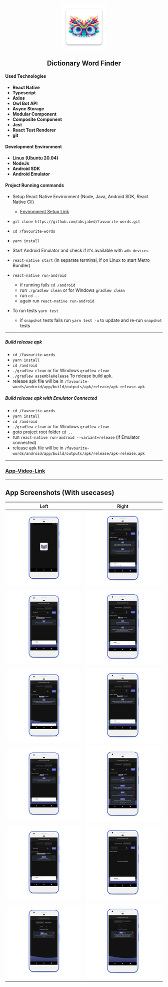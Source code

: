 <div style="text-align:center"><img src="./screenshot/app_init_android.png" /></div>
<h2 style="text-align:center">Dictionary Word Finder</h2>

#### Used Technologies 

- **React Native**
- **Typescript**
- **Axios**
- **Owl Bot API**
- **Async Storage**
- **Modular Component**
- **Composite Component**
- **Jest**
- **React Test Renderer**
- **git**


#### Development Environment

- **Linux (Ubuntu 20.04)**
- **NodeJs**
- **Android SDK**
- **Android Emulator**

#### Project Running commands

- Setup React Native Environment (Node, Java, Android SDK, React Native Cli) 
    - [Environment Setup Link](https://reactnative.dev/docs/environment-setup#development-os)

- `git clone https://github.com/absjabed/favourite-words.git`
- `cd /favourite-words`
- `yarn install`
- Start Android Emulator and check if it's available with `adb devices`
- `react-native start` (in separate terminal, if on Linux to start Metro Bundler)
- `react-native run-android`
    - if running fails `cd /android`
    - run `./gradlew clean` or for Windows `gradlew clean`
    - run `cd ..`
    - again run `react-native run-android`

- To run tests `yarn test`
    - if `snapshot` tests fails run `yarn test -u` to update and re-run `snapshot` tests

---

##### Build release apk
- `cd /favourite-words`
- `yarn install`
- `cd /android`
- `./gradlew clean` or for Windows `gradlew clean`
- `./gradlew assembleRelease` To release build apk.
- release apk file will be in `/favourite-words/android/app/build/outputs/apk/release/apk-release.apk`

    
##### Build release apk with Emulator Connected
- `cd /favourite-words`
- `yarn install`
- `cd /android`
- `./gradlew clean` or for Windows `gradlew clean`
- goto project root folder `cd ..`
- run `react-native run-android --variant=release` (if Emulator connected)
- release apk file will be in `/favourite-words/android/app/build/outputs/apk/release/apk-release.apk`
   
---


### [App-Video-Link](https://youtu.be/uTZxB6lVQ9w)

---

## App Screenshots (With usecases)
Left             |  Right
:-------------------------:|:-------------------------:
<img src="./screenshot/Splash.png" />  |  <img src="./screenshot/1.arrow.png" />|
<img src="./screenshot/2.Dutch.png" /> |  <img src="./screenshot/3.mirror.png" />  |
<img src="./screenshot/4.Badger.png"/> | <img src="./screenshot/5.Spaniel.png" />|
<img src="./screenshot/6.japan.png" /> | <img src="./screenshot/7.quick.png"  />|
<img src="./screenshot/8.Flummoxed.png" /> | <img src="./screenshot/9.NotFound.png"  /> |
<img src="./screenshot/adverb.png" /> | <img src="./screenshot/noun.png"  />|
